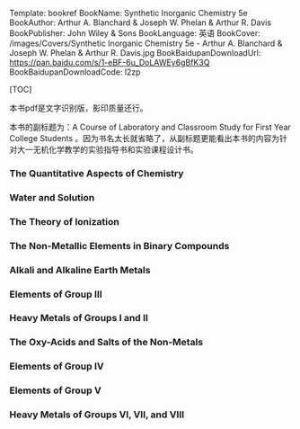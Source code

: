 Template: bookref
BookName: Synthetic Inorganic Chemistry 5e
BookAuthor: Arthur A. Blanchard & Joseph W. Phelan & Arthur R. Davis
BookPublisher: John Wiley & Sons
BookLanguage: 英语
BookCover: /images/Covers/Synthetic Inorganic Chemistry 5e - Arthur A. Blanchard & Joseph W. Phelan & Arthur R. Davis.jpg
BookBaidupanDownloadUrl: https://pan.baidu.com/s/1-eBF-6u_DoLAWEy6gBfK3Q 
BookBaidupanDownloadCode: l2zp



[TOC]

本书pdf是文字识别版，影印质量还行。

本书的副标题为：A Course of Laboratory and Classroom Study for First Year College Students 。因为书名太长就省略了，从副标题更能看出本书的内容为针对大一无机化学教学的实验指导书和实验课程设计书。

### The Quantitative Aspects of Chemistry

### Water and Solution

### The Theory of Ionization

### The Non-Metallic Elements in Binary Compounds

### Alkali and Alkaline Earth Metals

### Elements of Group Ⅲ

### Heavy Metals of Groups Ⅰ and Ⅱ

### The Oxy-Acids and Salts of the Non-Metals

### Elements of Group Ⅳ

### Elements of Group Ⅴ

### Heavy Metals of Groups Ⅵ, Ⅶ, and Ⅷ
